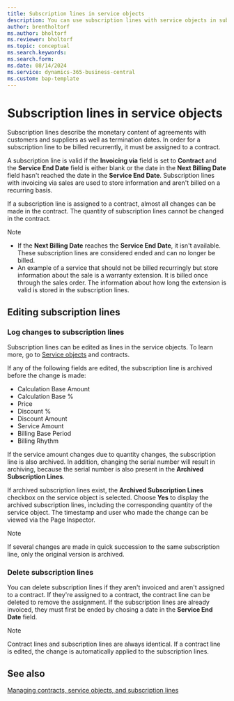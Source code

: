 ```yaml
---
title: Subscription lines in service objects
description: You can use subscription lines with service objects in subscription billing.
author: brentholtorf
ms.author: bholtorf
ms.reviewer: bholtorf
ms.topic: conceptual
ms.search.keywords: 
ms.search.form: 
ms.date: 08/14/2024
ms.service: dynamics-365-business-central
ms.custom: bap-template
---
```


# Subscription lines in service objects

Subscription lines describe the monetary content of agreements with customers and suppliers as well as termination dates. In order for a subscription line to be billed recurrently, it must be assigned to a contract.

A subscription line is valid if the **Invoicing via** field is set to **Contract** and the **Service End Date** field is either blank or the date in the **Next Billing Date** field hasn't reached the date in the **Service End Date**. Subscription lines with invoicing via sales are used to store information and aren't billed on a recurring basis.

If a subscription line is assigned to a contract, almost all changes can be made in the contract. The quantity of subscription lines cannot be changed in the contract.

> [!NOTE]
> * If the **Next Billing Date** reaches the **Service End Date**, it isn't available. These subscription lines are considered ended and can no longer be billed.
> * An example of a service that should not be billed recurringly but store information about the sale is a warranty extension. It is billed once through the sales order. The information about how long the extension is valid is stored in the subscription lines.

## Editing subscription lines

### Log changes to subscription lines

Subscription lines can be edited as lines in the service objects. To learn more, go to [Service objects](service-objects.md) and contracts.

If any of the following fields are edited, the subscription line is archived before the change is made:

* Calculation Base Amount
* Calculation Base %
* Price
* Discount %
* Discount Amount
* Service Amount
* Billing Base Period
* Billing Rhythm

If the service amount changes due to quantity changes, the subscription line is also archived. In addition, changing the serial number will result in archiving, because the serial number is also present in the **Archived Subscription Lines**.

If archived subscription lines exist, the **Archived Subscription Lines** checkbox on the service object is selected. Choose **Yes** to display the archived subscription lines, including the corresponding quantity of the service object. The timestamp and user who made the change can be viewed via the Page Inspector.

> [!NOTE]
> If several changes are made in quick succession to the same subscription line, only the original version is archived.

### Delete subscription lines

You can delete subscription lines if they aren't invoiced and aren't assigned to a contract. If they're assigned to a contract, the contract line can be deleted to remove the assignment. If the subscription lines are already invoiced, they must first be ended by chosing a date in the **Service End Date** field.

> [!NOTE]
> Contract lines and subscription lines are always identical. If a contract line is edited, the change is automatically applied to the subscription lines.

## See also

[Managing contracts, service objects, and subscription lines](contracts-services-mgmt.md)